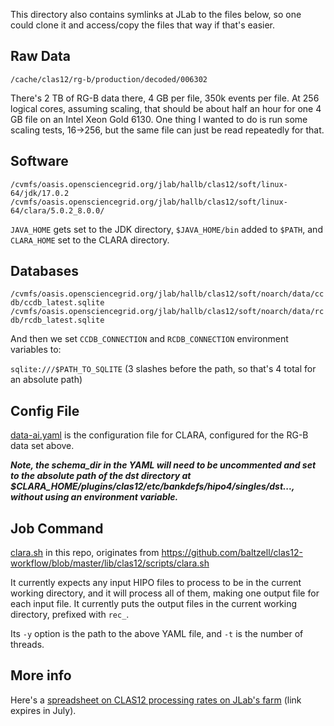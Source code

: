 This directory also contains symlinks at JLab to the files below, so one could clone it and access/copy the files that way if that's easier.

## Raw Data

`/cache/clas12/rg-b/production/decoded/006302`

There's 2 TB of RG-B data there, 4 GB per file, 350k events per file.  At 256 logical cores, assuming scaling, that should be about half an hour for one 4 GB file on an Intel Xeon Gold 6130.  One thing I wanted to do is run some scaling tests, 16->256, but the same file can just be read repeatedly for that.

## Software

`/cvmfs/oasis.opensciencegrid.org/jlab/hallb/clas12/soft/linux-64/jdk/17.0.2`
`/cvmfs/oasis.opensciencegrid.org/jlab/hallb/clas12/soft/linux-64/clara/5.0.2_8.0.0/`

`JAVA_HOME` gets set to the JDK directory, `$JAVA_HOME/bin` added to `$PATH`, and `CLARA_HOME` set to the CLARA directory.

## Databases

`/cvmfs/oasis.opensciencegrid.org/jlab/hallb/clas12/soft/noarch/data/ccdb/ccdb_latest.sqlite`
`/cvmfs/oasis.opensciencegrid.org/jlab/hallb/clas12/soft/noarch/data/rcdb/rcdb_latest.sqlite`

And then we set `CCDB_CONNECTION` and `RCDB_CONNECTION` environment variables to:

`sqlite:///$PATH_TO_SQLITE` (3 slashes before the path, so that's 4 total for an absolute path)

## Config File

[data-ai.yaml](data-ai.yaml) is the configuration file for CLARA, configured for the RG-B data set above.

**_Note, the schema_dir in the YAML will need to be uncommented and set to the absolute path of the dst directory at $CLARA_HOME/plugins/clas12/etc/bankdefs/hipo4/singles/dst..., without using an environment variable._**

## Job Command

[clara.sh](clara.sh) in this repo, originates from https://github.com/baltzell/clas12-workflow/blob/master/lib/clas12/scripts/clara.sh

It currently expects any input HIPO files to process to be in the current working directory, and it will process all of them, making one output file for each input file.  It currently puts the output files in the current working directory, prefixed with `rec_`.

Its `-y` option is the path to the above YAML file, and `-t` is the number of threads.

## More info

Here's a [spreadsheet on CLAS12 processing rates on JLab's farm](https://jeffersonlab-my.sharepoint.com/:x:/g/personal/baltzell_jlab_org/EU096WRXcyBLl_ApLfSCuvoBiwsPFfBN_0enCzU3dFV6rw?e=kB44Sj) (link expires in July).
